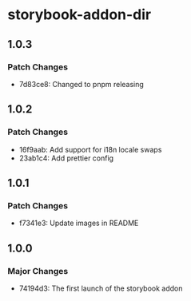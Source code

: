 # storybook-addon-dir

## 1.0.3

### Patch Changes

- 7d83ce8: Changed to pnpm releasing

## 1.0.2

### Patch Changes

- 16f9aab: Add support for i18n locale swaps
- 23ab1c4: Add prettier config

## 1.0.1

### Patch Changes

- f7341e3: Update images in README

## 1.0.0

### Major Changes

- 74194d3: The first launch of the storybook addon
